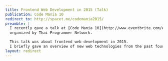 ```yaml
---
title: Frontend Web Development in 2015 (Talk)
publication: Code Mania 10
redirect_to: http://spacet.me/codemania2015/
preamble: |
  I recently gave a talk at [Code Mania 10](http://www.eventbrite.com/e/code-mania-10-tickets-17379863640),
  organized by Thai Programmer Network.

  This talk was about frontend web development in 2015.
  I briefly gave an overview of new web technologies from the past four years, and gave an example of a web development workflow using ES6, React and Webpack.
layout: redirect
---
```

